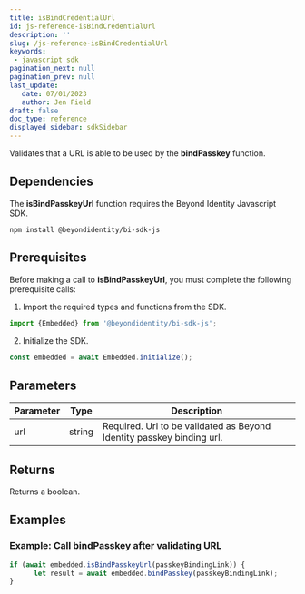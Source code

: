 ```yaml
---
title: isBindCredentialUrl
id: js-reference-isBindCredentialUrl
description: ''
slug: /js-reference-isBindCredentialUrl
keywords: 
 - javascript sdk
pagination_next: null
pagination_prev: null
last_update: 
   date: 07/01/2023
   author: Jen Field
draft: false
doc_type: reference
displayed_sidebar: sdkSidebar
---
```




Validates that a URL is able to be used by the **bindPasskey** function.  

## Dependencies

The **isBindPasskeyUrl** function requires the Beyond Identity Javascript SDK.

```
npm install @beyondidentity/bi-sdk-js
```
## Prerequisites

Before making a call to **isBindPasskeyUrl**, you must complete the following prerequisite calls:  

1. Import the required types and functions from the SDK.

  ```javascript
  import {Embedded} from '@beyondidentity/bi-sdk-js';
  ```  

2. Initialize the SDK.

  ```javascript
  const embedded = await Embedded.initialize();
  ```  

## Parameters

| Parameter | Type |Description|
|---|---|---|
|url| string| Required. Url to be validated as Beyond Identity passkey binding url.|

## Returns

Returns a boolean.

## Examples
### Example: Call **bindPasskey** after validating URL

```javascript
if (await embedded.isBindPasskeyUrl(passkeyBindingLink)) {
      let result = await embedded.bindPasskey(passkeyBindingLink);
}
```